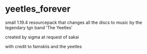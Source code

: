 # yeetles_forever

small 1.19.4 resourcepack that changes all the discs to music by the legendary tgn band 'The Yeetles' 

created by sigma at request of sakai

with credit to famskiis and the yeetles
